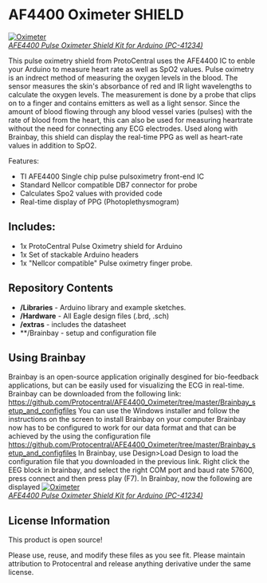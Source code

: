 AF4400 Oximeter SHIELD 
================================

[![Oximeter](https://www.protocentral.com/3130-tm_thickbox_default/afe4400-pulse-oximeter-shield-kit-for-arduino.jpg)  
*AFE4400 Pulse Oximeter Shield Kit for Arduino (PC-41234)*](https://www.protocentral.com/biomedical/861-afe4400-pulse-oximeter-shield-kit-for-arduino-642078949425.html)

This pulse oximetry shield from ProtoCentral uses the AFE4400 IC to enble your Arduino to measure heart rate as well as SpO2 values.
Pulse oximetry is an indrect method of measuring the oxygen levels in the blood. The sensor measures the skin's absorbance of red and IR light wavelengths to calculate the oxygen levels. The measurement is done by a probe that clips on to a finger and contains emitters as well as a light sensor.
Since the amount of blood flowing through any blood vessel varies (pulses) with the rate of blood from the heart, this can also be used for measuring heartrate without the need for connecting any ECG electrodes. 
Used along with Brainbay, this shield can display the real-time PPG as well as heart-rate values in addition to SpO2.

Features:
* TI AFE4400 Single chip pulse pulsoximetry front-end IC
* Standard Nellcor compatible DB7 connector for probe
* Calculates Spo2 values with provided code
* Real-time display of PPG (Photoplethysmogram)

Includes:
----------
* 1x ProtoCentral Pulse Oximetry shield for Arduino
* 1x Set of stackable Arduino headers
* 1x "Nellcor compatible" Pulse oximetry finger probe. 

Repository Contents
-------------------
* **/Libraries** - Arduino library and example sketches.
* **/Hardware** - All Eagle design files (.brd, .sch)
* **/extras** - includes the datasheet
* **/Brainbay - setup  and configuration file
 
Using Brainbay
----------------
 Brainbay is an open-source application originally desgined for bio-feedback applications, but can be easily used for         visualizing the ECG in real-time. Brainbay can be downloaded from the following link:
 https://github.com/Protocentral/AFE4400_Oximeter/tree/master/Brainbay_setup_and_configfiles
 You can use the Windows installer and follow the instructions on the screen to install Brainbay on your computer
 Brainbay now has to be configured to work for our data format and that can be achieved by the using the configuration file   https://github.com/Protocentral/AFE4400_Oximeter/tree/master/Brainbay_setup_and_configfiles 
 In Brainbay, use Design>Load Design to load the configuration file that you downloaded in the previous link.
 Right click the EEG block in brainbay, and select the right COM port and baud rate 57600, press connect and then press play  (F7). In Brainbay, now the following are displayed
[![Oximeter](https://www.protocentral.com/img/cms/ads1292r_shield/afe4400brainbayy.png)  
*AFE4400 Pulse Oximeter Shield Kit for Arduino (PC-41234)*](https://www.protocentral.com/biomedical/861-afe4400-pulse-oximeter-shield-kit-for-arduino-642078949425.html)
 

License Information
-------------------
This product is open source!

Please use, reuse, and modify these files as you see fit. Please maintain attribution to Protocentral and release anything derivative under the same license.
